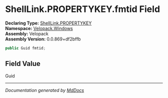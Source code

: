﻿<!--  
  <auto-generated>   
    The contents of this file were generated by a tool.  
    Changes to this file may be list if the file is regenerated  
  </auto-generated>   
-->

# ShellLink.PROPERTYKEY.fmtid Field

**Declaring Type:** [ShellLink.PROPERTYKEY](../index.md)  
**Namespace:** [Velopack.Windows](../../../index.md)  
**Assembly:** Velopack  
**Assembly Version:** 0.0.869+df2bffb

```csharp
public Guid fmtid;
```

## Field Value

Guid

___

*Documentation generated by [MdDocs](https://github.com/ap0llo/mddocs)*
